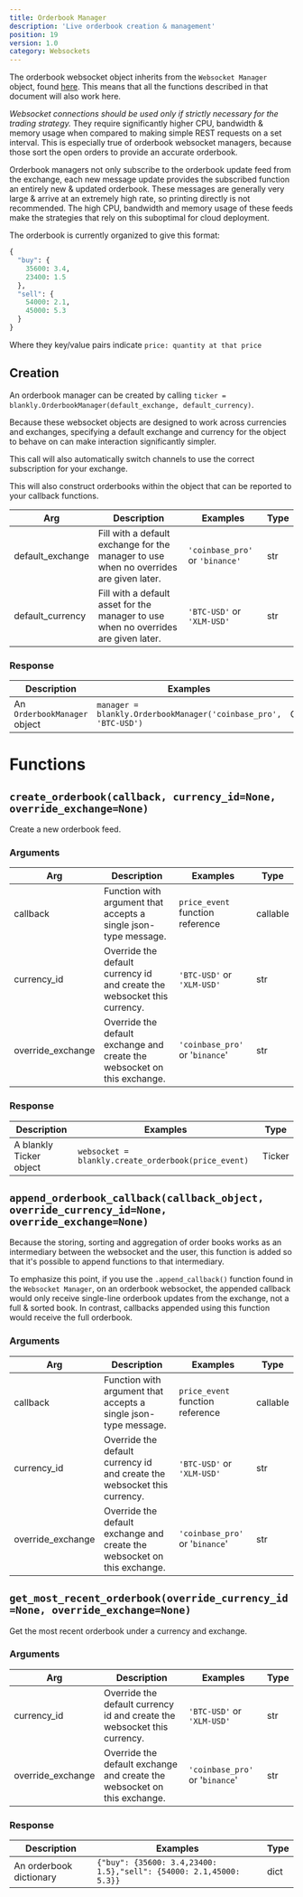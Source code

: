 ```yaml
---
title: Orderbook Manager
description: 'Live orderbook creation & management'
position: 19
version: 1.0
category: Websockets
---
```


The orderbook websocket object inherits from the `Websocket Manager` object, found [here](/websockets/websocket_manager). This means that all the functions described in that document will also work here.

*Websocket connections should be used only if strictly necessary for the trading strategy.* They require significantly higher CPU, bandwidth & memory usage when compared to making simple REST requests on a set interval. This is especially true of orderbook websocket managers, because those sort the open orders to provide an accurate orderbook.

Orderbook managers not only subscribe to the orderbook update feed from the exchange, each new message update provides the subscribed function an entirely new & updated orderbook. These messages are generally very large & arrive at an extremely high rate, so printing directly is not recommended. The high CPU, bandwidth and memory usage of these feeds make the strategies that rely on this suboptimal for cloud deployment.

The orderbook is currently organized to give this format:

```python
{
  "buy": {
    35600: 3.4,
    23400: 1.5
  },
  "sell": {
    54000: 2.1,
    45000: 5.3
  }
}
```

Where they key/value pairs indicate `price: quantity at that price`

## Creation

An orderbook manager can be created by calling `ticker = blankly.OrderbookManager(default_exchange, default_currency)`.

Because these websocket objects are designed to work across currencies and exchanges, specifying a default exchange and currency for the object to behave on can make interaction significantly simpler.

This call will also automatically switch channels to use the correct subscription for your exchange.

This will also construct orderbooks within the object that can be reported to your callback functions.

| Arg              | Description                                                  | Examples                        | Type |
| ---------------- | ------------------------------------------------------------ | ------------------------------- | ---- |
| default_exchange | Fill with a default exchange for the manager to use when no overrides are given later. | `'coinbase_pro'` or `'binance'` | str  |
| default_currency | Fill with a default asset for the manager to use when no overrides are given later. | `'BTC-USD'` or `'XLM-USD'`      | str  |

### Response

| Description                  | Examples                                                     | Type             |
| ---------------------------- | ------------------------------------------------------------ | ---------------- |
| An `OrderbookManager` object | `manager = blankly.OrderbookManager('coinbase_pro', 'BTC-USD')` | OrderbookManager |

# Functions

## `create_orderbook(callback, currency_id=None, override_exchange=None)`

Create a new orderbook feed.

### Arguments

| Arg               | Description                                                  | Examples                         | Type     |
| ----------------- | ------------------------------------------------------------ | -------------------------------- | -------- |
| callback          | Function with argument that accepts a single json-type message. | `price_event` function reference | callable |
| currency_id       | Override the default currency id and create the websocket this currency. | `'BTC-USD'` or `'XLM-USD'`       | str      |
| override_exchange | Override the default exchange and create the websocket on this exchange. | `'coinbase_pro'` or '`binance`'  | str      |

### Response

| Description             | Examples                                            | Type   |
| ----------------------- | --------------------------------------------------- | ------ |
| A blankly Ticker object | `websocket = blankly.create_orderbook(price_event)` | Ticker |

## `append_orderbook_callback(callback_object, override_currency_id=None, override_exchange=None)`

Because the storing, sorting and aggregation of order books works as an intermediary between the websocket and the user, this function is added so that it's possible to append functions to that intermediary.

To emphasize this point, if you use the `.append_callback()` function found in the `Websocket Manager`, on an orderbook websocket, the appended callback would only receive single-line orderbook updates from the exchange, not a full & sorted book. In contrast, callbacks appended using this function would receive the full orderbook.

### Arguments

| Arg               | Description                                                  | Examples                         | Type     |
| ----------------- | ------------------------------------------------------------ | -------------------------------- | -------- |
| callback          | Function with argument that accepts a single json-type message. | `price_event` function reference | callable |
| currency_id       | Override the default currency id and create the websocket this currency. | `'BTC-USD'` or `'XLM-USD'`       | str      |
| override_exchange | Override the default exchange and create the websocket on this exchange. | `'coinbase_pro'` or '`binance`'  | str      |

## `get_most_recent_orderbook(override_currency_id=None, override_exchange=None)`

Get the most recent orderbook under a currency and exchange.

### Arguments

| Arg               | Description                                                  | Examples                        | Type |
| ----------------- | ------------------------------------------------------------ | ------------------------------- | ---- |
| currency_id       | Override the default currency id and create the websocket this currency. | `'BTC-USD'` or `'XLM-USD'`      | str  |
| override_exchange | Override the default exchange and create the websocket on this exchange. | `'coinbase_pro'` or '`binance`' | str  |

### Response

| Description             | Examples                                                     | Type |
| ----------------------- | ------------------------------------------------------------ | ---- |
| An orderbook dictionary | `{"buy": {35600: 3.4,23400: 1.5},"sell": {54000: 2.1,45000: 5.3}}` | dict |

